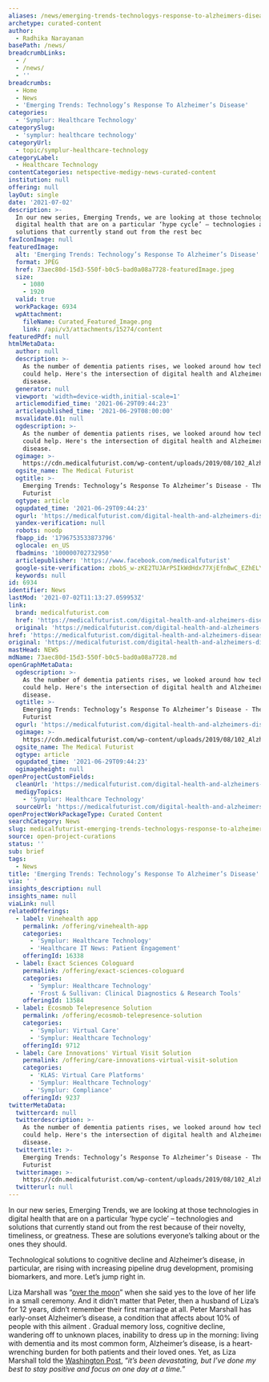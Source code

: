 ```yaml
---
aliases: /news/emerging-trends-technologys-response-to-alzheimers-disease
archetype: curated-content
author:
  - Radhika Narayanan
basePath: /news/
breadcrumbLinks:
  - /
  - /news/
  - ''
breadcrumbs:
  - Home
  - News
  - 'Emerging Trends: Technology’s Response To Alzheimer’s Disease'
categories:
  - 'Symplur: Healthcare Technology'
categorySlug:
  - 'symplur: healthcare technology'
categoryUrl:
  - topic/symplur-healthcare-technology
categoryLabel:
  - Healthcare Technology
contentCategories: netspective-medigy-news-curated-content
institution: null
offering: null
layOut: single
date: '2021-07-02'
description: >-
  In our new series, Emerging Trends, we are looking at those technologies in
  digital health that are on a particular ‘hype cycle’ – technologies and
  solutions that currently stand out from the rest bec
favIconImage: null
featuredImage:
  alt: 'Emerging Trends: Technology’s Response To Alzheimer’s Disease'
  format: JPEG
  href: 73aec80d-15d3-550f-b0c5-bad0a08a7728-featuredImage.jpeg
  size:
    - 1080
    - 1920
  valid: true
  workPackage: 6934
  wpAttachment:
    fileName: Curated_Featured_Image.png
    link: /api/v3/attachments/15274/content
featuredPdf: null
htmlMetaData:
  author: null
  description: >-
    As the number of dementia patients rises, we looked around how technology
    could help. Here's the intersection of digital health and Alzheimer's
    disease.
  generator: null
  viewport: 'width=device-width,initial-scale=1'
  articlemodified_time: '2021-06-29T09:44:23'
  articlepublished_time: '2021-06-29T08:00:00'
  msvalidate.01: null
  ogdescription: >-
    As the number of dementia patients rises, we looked around how technology
    could help. Here's the intersection of digital health and Alzheimer's
    disease.
  ogimage: >-
    https://cdn.medicalfuturist.com/wp-content/uploads/2019/08/102_Alzheimer-and-digital-health-scaled.png
  ogsite_name: The Medical Futurist
  ogtitle: >-
    Emerging Trends: Technology’s Response To Alzheimer’s Disease - The Medical
    Futurist
  ogtype: article
  ogupdated_time: '2021-06-29T09:44:23'
  ogurl: 'https://medicalfuturist.com/digital-health-and-alzheimers-disease'
  yandex-verification: null
  robots: noodp
  fbapp_id: '1796753533873796'
  oglocale: en_US
  fbadmins: '100000702732950'
  articlepublisher: 'https://www.facebook.com/medicalfuturist'
  google-site-verification: zbobS_w-zKE2TUJArPSIkWdHdx77XjEfnBwC_EZhELY
  keywords: null
id: 6934
identifier: News
lastMod: '2021-07-02T11:13:27.059953Z'
link:
  brand: medicalfuturist.com
  href: 'https://medicalfuturist.com/digital-health-and-alzheimers-disease/'
  original: 'https://medicalfuturist.com/digital-health-and-alzheimers-disease/'
href: 'https://medicalfuturist.com/digital-health-and-alzheimers-disease/'
original: 'https://medicalfuturist.com/digital-health-and-alzheimers-disease/'
mastHead: NEWS
mdName: 73aec80d-15d3-550f-b0c5-bad0a08a7728.md
openGraphMetaData:
  ogdescription: >-
    As the number of dementia patients rises, we looked around how technology
    could help. Here's the intersection of digital health and Alzheimer's
    disease.
  ogtitle: >-
    Emerging Trends: Technology’s Response To Alzheimer’s Disease - The Medical
    Futurist
  ogurl: 'https://medicalfuturist.com/digital-health-and-alzheimers-disease'
  ogimage: >-
    https://cdn.medicalfuturist.com/wp-content/uploads/2019/08/102_Alzheimer-and-digital-health-scaled.png
  ogsite_name: The Medical Futurist
  ogtype: article
  ogupdated_time: '2021-06-29T09:44:23'
  ogimageheight: null
openProjectCustomFields:
  cleanUrl: 'https://medicalfuturist.com/digital-health-and-alzheimers-disease/'
  medigyTopics:
    - 'Symplur: Healthcare Technology'
  sourceUrl: 'https://medicalfuturist.com/digital-health-and-alzheimers-disease/'
openProjectWorkPackageType: Curated Content
searchCategory: News
slug: medicalfuturist-emerging-trends-technologys-response-to-alzheimers-disease
source: open-project-curations
status: ''
sub: brief
tags:
  - News
title: 'Emerging Trends: Technology’s Response To Alzheimer’s Disease'
via: ' '
insights_description: null
insights_name: null
viaLink: null
relatedOfferings:
  - label: Vinehealth app
    permalink: /offering/vinehealth-app
    categories:
      - 'Symplur: Healthcare Technology'
      - 'Healthcare IT News: Patient Engagement'
    offeringId: 16338
  - label: Exact Sciences Cologuard
    permalink: /offering/exact-sciences-cologuard
    categories:
      - 'Symplur: Healthcare Technology'
      - 'Frost & Sullivan: Clinical Diagnostics & Research Tools'
    offeringId: 13584
  - label: Ecosmob Telepresence Solution
    permalink: /offering/ecosmob-telepresence-solution
    categories:
      - 'Symplur: Virtual Care'
      - 'Symplur: Healthcare Technology'
    offeringId: 9712
  - label: Care Innovations' Virtual Visit Solution
    permalink: /offering/care-innovations-virtual-visit-solution
    categories:
      - 'KLAS: Virtual Care Platforms'
      - 'Symplur: Healthcare Technology'
      - 'Symplur: Compliance'
    offeringId: 9237
twitterMetaData:
  twittercard: null
  twitterdescription: >-
    As the number of dementia patients rises, we looked around how technology
    could help. Here's the intersection of digital health and Alzheimer's
    disease.
  twittertitle: >-
    Emerging Trends: Technology’s Response To Alzheimer’s Disease - The Medical
    Futurist
  twitterimage: >-
    https://cdn.medicalfuturist.com/wp-content/uploads/2019/08/102_Alzheimer-and-digital-health-scaled.png
  twitterurl: null
---
```

<p>In our new series, Emerging Trends, we are looking at those technologies in digital health that are on a particular ‘hype cycle’ – technologies and solutions that currently stand out from the rest because of their novelty, timeliness, or greatness. These are solutions everyone’s talking about or the ones they should.</p><p>Technological solutions to cognitive decline and Alzheimer’s disease, in particular, are rising with increasing pipeline drug development, promising biomarkers, and more. Let’s jump right in.</p><p>Liza Marshall was “<a href="https://www.theguardian.com/us-news/2021/jun/22/man-with-alzheimers-proposes-to-his-wife-after-forgetting-they-were-married-she-said-yes">over the moon</a>” when she said yes to the love of her life in a small ceremony. And it didn’t matter that Peter, then a husband of Liza’s for 12 years, didn’t remember their first marriage at all. Peter Marshall has early-onset Alzheimer’s disease, a condition that affects about 10% of people with this ailment . Gradual memory loss, cognitive decline, wandering off to unknown places, inability to dress up in the morning: living with dementia and its most common form, Alzheimer’s disease, is a heart-wrenching burden for both patients and their loved ones. Yet, as Liza Marshall told the <a href="https://www.washingtonpost.com/lifestyle/2021/06/21/alzheimers-wedding-husband-wife-vow/">Washington Post</a>, “<i>it’s been devastating, but I’ve done my best to stay positive and focus on one day at a time.</i>”</p>